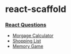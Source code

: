 # react-scaffold

### [React Questions](https://www.greatfrontend.com/questions/react-interview-questions?utm_source=google&utm_campaign=19868954151&utm_medium=ad&utm_content=652218058705&utm_term=%5Breact%20interview%20coding%5D%20challenges&gad_source=1&gbraid=0AAAAApIEtiWPt8HAw6qnoGVAjVg4qw_oD&gclid=Cj0KCQjwkN--BhDkARIsAD_mnIq8eTkOZU220QaX3BDBRdldQttQ3eI9JHegJC9n2QtPK2L5rYNbPx4aAgCXEALw_wcB)

- [Morgage Calculator](https://frontendeval.com/questions/mortgage-calculator)
- [Shopping List](https://frontendeval.com/questions/shopping-list)
- [Memory Game](https://frontendeval.com/questions/memory-game)
